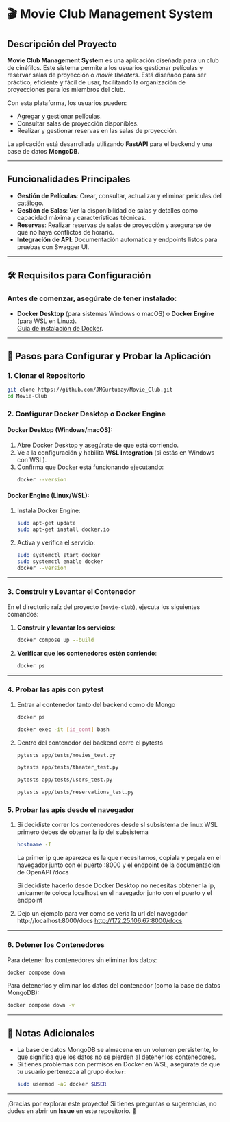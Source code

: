 
# 🎬 Movie Club Management System

## Descripción del Proyecto

**Movie Club Management System** es una aplicación diseñada para un club de cinéfilos. Este sistema permite a los usuarios gestionar películas y reservar salas de proyección o *movie theaters*. Está diseñado para ser práctico, eficiente y fácil de usar, facilitando la organización de proyecciones para los miembros del club.

Con esta plataforma, los usuarios pueden:
- Agregar y gestionar películas.
- Consultar salas de proyección disponibles.
- Realizar y gestionar reservas en las salas de proyección.

La aplicación está desarrollada utilizando **FastAPI** para el backend y una base de datos **MongoDB**.

---

## Funcionalidades Principales

- **Gestión de Películas**: Crear, consultar, actualizar y eliminar películas del catálogo.
- **Gestión de Salas**: Ver la disponibilidad de salas y detalles como capacidad máxima y características técnicas.
- **Reservas**: Realizar reservas de salas de proyección y asegurarse de que no haya conflictos de horario.
- **Integración de API**: Documentación automática y endpoints listos para pruebas con Swagger UI.

---

## 🛠️ Requisitos para Configuración

### Antes de comenzar, asegúrate de tener instalado:

- **Docker Desktop** (para sistemas Windows o macOS) o **Docker Engine** (para WSL en Linux).  
  [Guía de instalación de Docker](https://docs.docker.com/get-docker/).

---

## 🚀 Pasos para Configurar y Probar la Aplicación

### 1. Clonar el Repositorio

```bash
git clone https://github.com/JMGurtubay/Movie_Club.git
cd Movie-Club
```

### 2. Configurar Docker Desktop o Docker Engine

#### **Docker Desktop (Windows/macOS)**:
1. Abre Docker Desktop y asegúrate de que está corriendo.
2. Ve a la configuración y habilita **WSL Integration** (si estás en Windows con WSL).
3. Confirma que Docker está funcionando ejecutando:
   ```bash
   docker --version
   ```

#### **Docker Engine (Linux/WSL)**:
1. Instala Docker Engine:
   ```bash
   sudo apt-get update
   sudo apt-get install docker.io
   ```
2. Activa y verifica el servicio:
   ```bash
   sudo systemctl start docker
   sudo systemctl enable docker
   docker --version
   ```

---

### 3. Construir y Levantar el Contenedor

En el directorio raíz del proyecto (`movie-club`), ejecuta los siguientes comandos:

1. **Construir y levantar los servicios**:
   ```bash
   docker compose up --build
   ```

2. **Verificar que los contenedores estén corriendo**:
   ```bash
   docker ps
   ```

---

### 4. Probar las apis con pytest
1. Entrar al contenedor tanto del backend como de Mongo
   ```bash
   docker ps
   ```
   ```bash
   docker exec -it [id_cont] bash
   ```

2. Dentro del contenedor del backend corre el pytests
   ```bash
   pytests app/tests/movies_test.py
   ```
    ```bash
   pytests app/tests/theater_test.py
   ```
   ```bash
   pytests app/tests/users_test.py
   ```
   ```bash
   pytests app/tests/reservations_test.py
   ```
   
### 5. Probar las apis desde el navegador
1. Si decidiste correr los contenedores desde sl subsistema de linux WSL primero debes de obtener la ip del subsistema
   ```bash
   hostname -I
   ```
   La primer ip que aparezca es la que necesitamos, copiala y pegala en el navegador junto con el puerto :8000 y el endpoint de la documentacion de OpenAPI /docs

   Si decidiste hacerlo desde Docker Desktop no necesitas obtener la ip, unicamente coloca localhost en el navegador junto con el puerto y el endpoint

3. Dejo un ejemplo para ver como se veria la url del navegador 
    http://localhost:8000/docs
    http://172.25.106.67:8000/docs
---

### 6. Detener los Contenedores

Para detener los contenedores sin eliminar los datos:

```bash
docker compose down
```

Para detenerlos y eliminar los datos del contenedor (como la base de datos MongoDB):

```bash
docker compose down -v
```

---

## 📝 Notas Adicionales

- La base de datos MongoDB se almacena en un volumen persistente, lo que significa que los datos no se pierden al detener los contenedores.
- Si tienes problemas con permisos en Docker en WSL, asegúrate de que tu usuario pertenezca al grupo `docker`:
  ```bash
  sudo usermod -aG docker $USER
  ```

---

¡Gracias por explorar este proyecto! Si tienes preguntas o sugerencias, no dudes en abrir un **Issue** en este repositorio. 🎉
